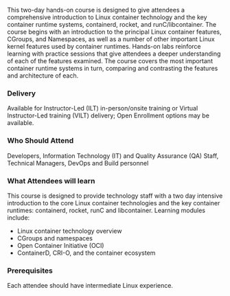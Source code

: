 <!-- Linux Container Technology and Container Runtimes -->

This two-day hands-on course is designed to give attendees a comprehensive introduction to Linux container technology and the key container runtime systems, containerd, rocket, and runC/libcontainer. The course begins with an introduction to the principal Linux container features, CGroups, and Namespaces, as well as a number of other important Linux kernel features used by container runtimes. Hands-on labs reinforce learning with practice sessions that give attendees a deeper understanding of each of the features examined. The course covers the most important container runtime systems in turn, comparing and contrasting the features and architecture of each.


### Delivery

Available for Instructor-Led (ILT) in-person/onsite training or Virtual Instructor-Led training (VILT) delivery; Open Enrollment options may be available.


### Who Should Attend

Developers, Information Technology (IT) and Quality Assurance (QA) Staff, Technical Managers, DevOps and Build personnel


### What Attendees will learn

This course is designed to provide technology staff with a two day intensive introduction to the core Linux container
technologies and the key container runtimes: containerd, rocket, runC and libcontainer. Learning modules include:

- Linux container technology overview
- CGroups and namespaces
- Open Container Initiative (OCI)
- ContainerD, CRI-O, and the container ecosystem


### Prerequisites

Each attendee should have intermediate Linux experience.



